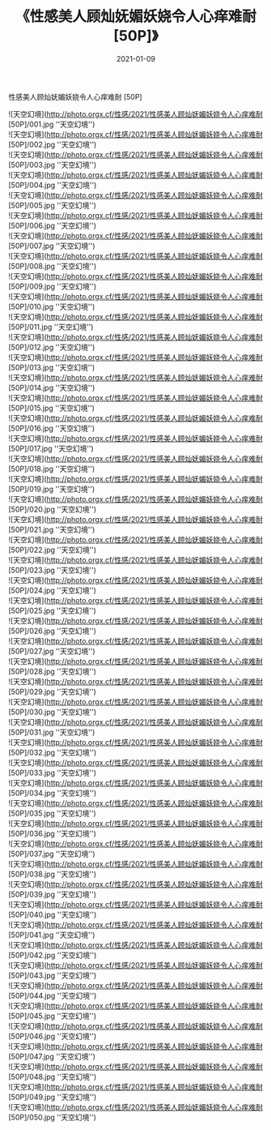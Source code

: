 ﻿---
layout: post
title:  《性感美人顾灿妩媚妖娆令人心痒难耐 [50P]》
date:   2021-01-09
img: http://photo.orgx.cf/性感/2021/性感美人顾灿妩媚妖娆令人心痒难耐 [50P]/000.jpg
tags: [美女, 性感, 泳衣]
---

性感美人顾灿妩媚妖娆令人心痒难耐 [50P]



![天空幻境](http://photo.orgx.cf/性感/2021/性感美人顾灿妩媚妖娆令人心痒难耐 [50P]/001.jpg ''天空幻境'') <br>
![天空幻境](http://photo.orgx.cf/性感/2021/性感美人顾灿妩媚妖娆令人心痒难耐 [50P]/002.jpg ''天空幻境'') <br>
![天空幻境](http://photo.orgx.cf/性感/2021/性感美人顾灿妩媚妖娆令人心痒难耐 [50P]/003.jpg ''天空幻境'') <br>
![天空幻境](http://photo.orgx.cf/性感/2021/性感美人顾灿妩媚妖娆令人心痒难耐 [50P]/004.jpg ''天空幻境'') <br>
![天空幻境](http://photo.orgx.cf/性感/2021/性感美人顾灿妩媚妖娆令人心痒难耐 [50P]/005.jpg ''天空幻境'') <br>
![天空幻境](http://photo.orgx.cf/性感/2021/性感美人顾灿妩媚妖娆令人心痒难耐 [50P]/006.jpg ''天空幻境'') <br>
![天空幻境](http://photo.orgx.cf/性感/2021/性感美人顾灿妩媚妖娆令人心痒难耐 [50P]/007.jpg ''天空幻境'') <br>
![天空幻境](http://photo.orgx.cf/性感/2021/性感美人顾灿妩媚妖娆令人心痒难耐 [50P]/008.jpg ''天空幻境'') <br>
![天空幻境](http://photo.orgx.cf/性感/2021/性感美人顾灿妩媚妖娆令人心痒难耐 [50P]/009.jpg ''天空幻境'') <br>
![天空幻境](http://photo.orgx.cf/性感/2021/性感美人顾灿妩媚妖娆令人心痒难耐 [50P]/010.jpg ''天空幻境'') <br>
![天空幻境](http://photo.orgx.cf/性感/2021/性感美人顾灿妩媚妖娆令人心痒难耐 [50P]/011.jpg ''天空幻境'') <br>
![天空幻境](http://photo.orgx.cf/性感/2021/性感美人顾灿妩媚妖娆令人心痒难耐 [50P]/012.jpg ''天空幻境'') <br>
![天空幻境](http://photo.orgx.cf/性感/2021/性感美人顾灿妩媚妖娆令人心痒难耐 [50P]/013.jpg ''天空幻境'') <br>
![天空幻境](http://photo.orgx.cf/性感/2021/性感美人顾灿妩媚妖娆令人心痒难耐 [50P]/014.jpg ''天空幻境'') <br>
![天空幻境](http://photo.orgx.cf/性感/2021/性感美人顾灿妩媚妖娆令人心痒难耐 [50P]/015.jpg ''天空幻境'') <br>
![天空幻境](http://photo.orgx.cf/性感/2021/性感美人顾灿妩媚妖娆令人心痒难耐 [50P]/016.jpg ''天空幻境'') <br>
![天空幻境](http://photo.orgx.cf/性感/2021/性感美人顾灿妩媚妖娆令人心痒难耐 [50P]/017.jpg ''天空幻境'') <br>
![天空幻境](http://photo.orgx.cf/性感/2021/性感美人顾灿妩媚妖娆令人心痒难耐 [50P]/018.jpg ''天空幻境'') <br>
![天空幻境](http://photo.orgx.cf/性感/2021/性感美人顾灿妩媚妖娆令人心痒难耐 [50P]/019.jpg ''天空幻境'') <br>
![天空幻境](http://photo.orgx.cf/性感/2021/性感美人顾灿妩媚妖娆令人心痒难耐 [50P]/020.jpg ''天空幻境'') <br>
![天空幻境](http://photo.orgx.cf/性感/2021/性感美人顾灿妩媚妖娆令人心痒难耐 [50P]/021.jpg ''天空幻境'') <br>
![天空幻境](http://photo.orgx.cf/性感/2021/性感美人顾灿妩媚妖娆令人心痒难耐 [50P]/022.jpg ''天空幻境'') <br>
![天空幻境](http://photo.orgx.cf/性感/2021/性感美人顾灿妩媚妖娆令人心痒难耐 [50P]/023.jpg ''天空幻境'') <br>
![天空幻境](http://photo.orgx.cf/性感/2021/性感美人顾灿妩媚妖娆令人心痒难耐 [50P]/024.jpg ''天空幻境'') <br>
![天空幻境](http://photo.orgx.cf/性感/2021/性感美人顾灿妩媚妖娆令人心痒难耐 [50P]/025.jpg ''天空幻境'') <br>
![天空幻境](http://photo.orgx.cf/性感/2021/性感美人顾灿妩媚妖娆令人心痒难耐 [50P]/026.jpg ''天空幻境'') <br>
![天空幻境](http://photo.orgx.cf/性感/2021/性感美人顾灿妩媚妖娆令人心痒难耐 [50P]/027.jpg ''天空幻境'') <br>
![天空幻境](http://photo.orgx.cf/性感/2021/性感美人顾灿妩媚妖娆令人心痒难耐 [50P]/028.jpg ''天空幻境'') <br>
![天空幻境](http://photo.orgx.cf/性感/2021/性感美人顾灿妩媚妖娆令人心痒难耐 [50P]/029.jpg ''天空幻境'') <br>
![天空幻境](http://photo.orgx.cf/性感/2021/性感美人顾灿妩媚妖娆令人心痒难耐 [50P]/030.jpg ''天空幻境'') <br>
![天空幻境](http://photo.orgx.cf/性感/2021/性感美人顾灿妩媚妖娆令人心痒难耐 [50P]/031.jpg ''天空幻境'') <br>
![天空幻境](http://photo.orgx.cf/性感/2021/性感美人顾灿妩媚妖娆令人心痒难耐 [50P]/032.jpg ''天空幻境'') <br>
![天空幻境](http://photo.orgx.cf/性感/2021/性感美人顾灿妩媚妖娆令人心痒难耐 [50P]/033.jpg ''天空幻境'') <br>
![天空幻境](http://photo.orgx.cf/性感/2021/性感美人顾灿妩媚妖娆令人心痒难耐 [50P]/034.jpg ''天空幻境'') <br>
![天空幻境](http://photo.orgx.cf/性感/2021/性感美人顾灿妩媚妖娆令人心痒难耐 [50P]/035.jpg ''天空幻境'') <br>
![天空幻境](http://photo.orgx.cf/性感/2021/性感美人顾灿妩媚妖娆令人心痒难耐 [50P]/036.jpg ''天空幻境'') <br>
![天空幻境](http://photo.orgx.cf/性感/2021/性感美人顾灿妩媚妖娆令人心痒难耐 [50P]/037.jpg ''天空幻境'') <br>
![天空幻境](http://photo.orgx.cf/性感/2021/性感美人顾灿妩媚妖娆令人心痒难耐 [50P]/038.jpg ''天空幻境'') <br>
![天空幻境](http://photo.orgx.cf/性感/2021/性感美人顾灿妩媚妖娆令人心痒难耐 [50P]/039.jpg ''天空幻境'') <br>
![天空幻境](http://photo.orgx.cf/性感/2021/性感美人顾灿妩媚妖娆令人心痒难耐 [50P]/040.jpg ''天空幻境'') <br>
![天空幻境](http://photo.orgx.cf/性感/2021/性感美人顾灿妩媚妖娆令人心痒难耐 [50P]/041.jpg ''天空幻境'') <br>
![天空幻境](http://photo.orgx.cf/性感/2021/性感美人顾灿妩媚妖娆令人心痒难耐 [50P]/042.jpg ''天空幻境'') <br>
![天空幻境](http://photo.orgx.cf/性感/2021/性感美人顾灿妩媚妖娆令人心痒难耐 [50P]/043.jpg ''天空幻境'') <br>
![天空幻境](http://photo.orgx.cf/性感/2021/性感美人顾灿妩媚妖娆令人心痒难耐 [50P]/044.jpg ''天空幻境'') <br>
![天空幻境](http://photo.orgx.cf/性感/2021/性感美人顾灿妩媚妖娆令人心痒难耐 [50P]/045.jpg ''天空幻境'') <br>
![天空幻境](http://photo.orgx.cf/性感/2021/性感美人顾灿妩媚妖娆令人心痒难耐 [50P]/046.jpg ''天空幻境'') <br>
![天空幻境](http://photo.orgx.cf/性感/2021/性感美人顾灿妩媚妖娆令人心痒难耐 [50P]/047.jpg ''天空幻境'') <br>
![天空幻境](http://photo.orgx.cf/性感/2021/性感美人顾灿妩媚妖娆令人心痒难耐 [50P]/048.jpg ''天空幻境'') <br>
![天空幻境](http://photo.orgx.cf/性感/2021/性感美人顾灿妩媚妖娆令人心痒难耐 [50P]/049.jpg ''天空幻境'') <br>
![天空幻境](http://photo.orgx.cf/性感/2021/性感美人顾灿妩媚妖娆令人心痒难耐 [50P]/050.jpg ''天空幻境'') <br>